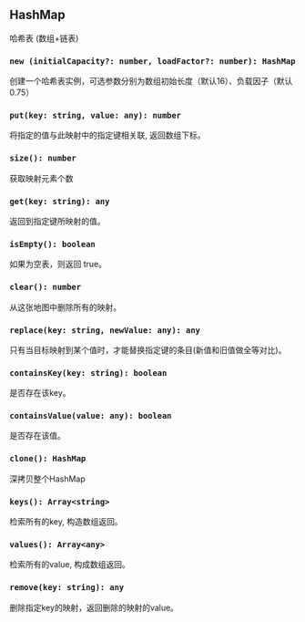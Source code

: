 ## HashMap
哈希表 (数组+链表)

### `new (initialCapacity?: number, loadFactor?: number): HashMap`
创建一个哈希表实例，可选参数分别为数组初始长度（默认16）、负载因子（默认0.75）

### `put(key: string, value: any): number`
将指定的值与此映射中的指定键相关联, 返回数组下标。

### `size(): number`
获取映射元素个数

### `get(key: string): any`
返回到指定键所映射的值。

### `isEmpty(): boolean`
如果为空表，则返回 true。

### `clear(): number`
从这张地图中删除所有的映射。

### `replace(key: string, newValue: any): any`
只有当目标映射到某个值时，才能替换指定键的条目(新值和旧值做全等对比)。

### `containsKey(key: string): boolean`
是否存在该key。

### `containsValue(value: any): boolean`
是否存在该值。

### `clone(): HashMap`
深拷贝整个HashMap

### `keys(): Array<string>`
检索所有的key, 构造数组返回。

### `values(): Array<any>`
检索所有的value, 构成数组返回。

### `remove(key: string): any`
删除指定key的映射，返回删除的映射的value。
